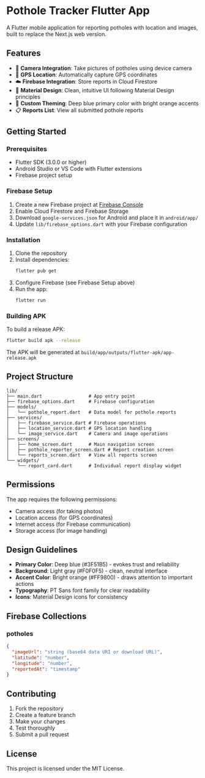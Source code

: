 # Pothole Tracker Flutter App

A Flutter mobile application for reporting potholes with location and images, built to replace the Next.js web version.

## Features

- 📸 **Camera Integration**: Take pictures of potholes using device camera
- 📍 **GPS Location**: Automatically capture GPS coordinates
- ☁️ **Firebase Integration**: Store reports in Cloud Firestore
- 📱 **Material Design**: Clean, intuitive UI following Material Design principles
- 🎨 **Custom Theming**: Deep blue primary color with bright orange accents
- 📋 **Reports List**: View all submitted pothole reports

## Getting Started

### Prerequisites

- Flutter SDK (3.0.0 or higher)
- Android Studio or VS Code with Flutter extensions
- Firebase project setup

### Firebase Setup

1. Create a new Firebase project at [Firebase Console](https://console.firebase.google.com/)
2. Enable Cloud Firestore and Firebase Storage
3. Download `google-services.json` for Android and place it in `android/app/`
4. Update `lib/firebase_options.dart` with your Firebase configuration

### Installation

1. Clone the repository
2. Install dependencies:
   ```bash
   flutter pub get
   ```
3. Configure Firebase (see Firebase Setup above)
4. Run the app:
   ```bash
   flutter run
   ```

### Building APK

To build a release APK:

```bash
flutter build apk --release
```

The APK will be generated at `build/app/outputs/flutter-apk/app-release.apk`

## Project Structure

```
lib/
├── main.dart                 # App entry point
├── firebase_options.dart     # Firebase configuration
├── models/
│   └── pothole_report.dart   # Data model for pothole reports
├── services/
│   ├── firebase_service.dart # Firebase operations
│   ├── location_service.dart # GPS location handling
│   └── image_service.dart    # Camera and image operations
├── screens/
│   ├── home_screen.dart      # Main navigation screen
│   ├── pothole_reporter_screen.dart # Report creation screen
│   └── reports_screen.dart   # View all reports screen
└── widgets/
    └── report_card.dart      # Individual report display widget
```

## Permissions

The app requires the following permissions:
- Camera access (for taking photos)
- Location access (for GPS coordinates)
- Internet access (for Firebase communication)
- Storage access (for image handling)

## Design Guidelines

- **Primary Color**: Deep blue (#3F51B5) - evokes trust and reliability
- **Background**: Light gray (#F0F0F5) - clean, neutral interface
- **Accent Color**: Bright orange (#FF9800) - draws attention to important actions
- **Typography**: PT Sans font family for clear readability
- **Icons**: Material Design icons for consistency

## Firebase Collections

### potholes
```json
{
  "imageUrl": "string (base64 data URI or download URL)",
  "latitude": "number",
  "longitude": "number", 
  "reportedAt": "timestamp"
}
```

## Contributing

1. Fork the repository
2. Create a feature branch
3. Make your changes
4. Test thoroughly
5. Submit a pull request

## License

This project is licensed under the MIT License.